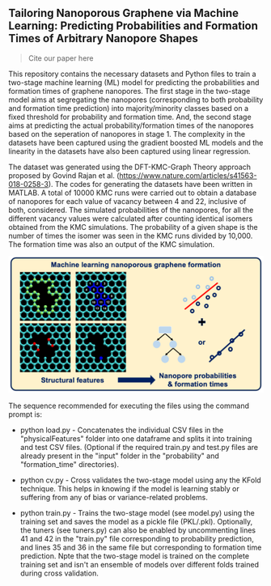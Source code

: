 ## Tailoring Nanoporous Graphene via Machine Learning: Predicting Probabilities and Formation Times of Arbitrary Nanopore Shapes
> Cite our paper here

This repository contains the necessary datasets and Python files to train a two-stage machine learning (ML) model for predicting the probabilities and formation times of graphene nanopores.
The first stage in the two-stage model aims at segregating the nanopores (corresponding to both probability and formation time prediction) into majority/minority classes based on a fixed threshold for probability and formation time. And,
the second stage aims at predicting the actual probability/formation times of the nanopores based on the seperation of nanopores in stage 1. The complexity in the datasets have been captured using the gradient boosted ML models and
the linearity in the datasets have also been captured using linear regression.

The dataset was generated using the DFT-KMC-Graph Theory approach proposed by Govind Rajan et al. (https://www.nature.com/articles/s41563-018-0258-3). The codes for generating the datasets have been written in MATLAB. A total of 10000 KMC runs were carried out to obtain a database of nanopores for each value of vacancy between 4 and 22, inclusive of both, considered. The simulated probabilities of the nanopores, for all the different vacancy values were calculated after counting identical isomers obtained from the KMC simulations. The probability of a given shape is the number of times the isomer was seen in the KMC runs divided by 10,000. The formation time was also an output of the KMC simulation. 

![alt text](https://github.com/agrgroup/MLforNanopores/blob/main/TOC_image.png)

The sequence recommended for executing the files using the command prompt is:
* python load.py - Concatenates the individual CSV files in the "physicalFeatures" folder into one dataframe and splits it 
into training and test CSV files.
(Optional if the required train.py and test.py files are already present in the "input" folder in the "probability" and 
"formation_time" directories).

* python cv.py - Cross validates the two-stage model using any the KFold technique. This helps in knowing if the model is learning stably
or suffering from any of bias or variance-related problems.

* python train.py - Trains the two-stage model (see model.py) using the training set and saves the model as a pickle file 
(PKL/.pkl). Optionally, the tuners (see tuners.py) can also be enabled by uncommenting lines 41 and 42 in the "train.py" file corresponding 
to probability prediction, and lines 35 and 36 in the same file but corresponding to formation time prediction. Npte that the two-stage model
is trained on the complete training set and isn't an ensemble of models over different folds trained during cross validation.

